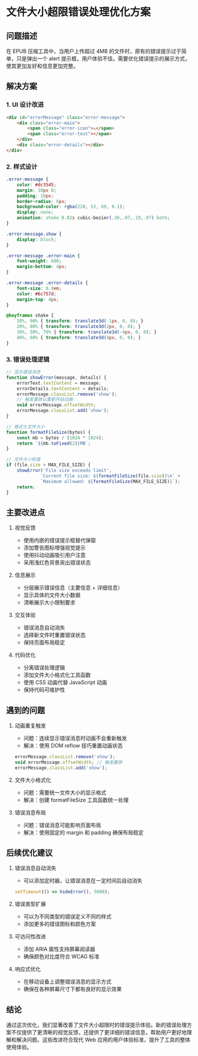 # 文件大小超限错误处理优化方案

## 问题描述
在 EPUB 压缩工具中，当用户上传超过 4MB 的文件时，原有的错误提示过于简单，只是弹出一个 alert 提示框，用户体验不佳。需要优化错误提示的展示方式，使其更加友好和信息更加完整。

## 解决方案

### 1. UI 设计改进
```html
<div id="errorMessage" class="error-message">
    <div class="error-main">
        <span class="error-icon">⚠️</span>
        <span class="error-text"></span>
    </div>
    <div class="error-details"></div>
</div>
```

### 2. 样式设计
```css
.error-message {
    color: #dc3545;
    margin: 10px 0;
    padding: 10px;
    border-radius: 6px;
    background-color: rgba(220, 53, 69, 0.1);
    display: none;
    animation: shake 0.82s cubic-bezier(.36,.07,.19,.97) both;
}

.error-message.show {
    display: block;
}

.error-message .error-main {
    font-weight: 600;
    margin-bottom: 4px;
}

.error-message .error-details {
    font-size: 0.9em;
    color: #6c757d;
    margin-top: 4px;
}

@keyframes shake {
    10%, 90% { transform: translate3d(-1px, 0, 0); }
    20%, 80% { transform: translate3d(2px, 0, 0); }
    30%, 50%, 70% { transform: translate3d(-4px, 0, 0); }
    40%, 60% { transform: translate3d(4px, 0, 0); }
}
```

### 3. 错误处理逻辑
```javascript
// 显示错误消息
function showError(message, details) {
    errorText.textContent = message;
    errorDetails.textContent = details;
    errorMessage.classList.remove('show');
    // 触发重排以重新开始动画
    void errorMessage.offsetWidth;
    errorMessage.classList.add('show');
}

// 格式化文件大小
function formatFileSize(bytes) {
    const mb = bytes / (1024 * 1024);
    return `${mb.toFixed(2)}MB`;
}

// 文件大小检查
if (file.size > MAX_FILE_SIZE) {
    showError('File size exceeds limit', 
             `Current file size: ${formatFileSize(file.size)}\n` +
             `Maximum allowed: ${formatFileSize(MAX_FILE_SIZE)}`);
    return;
}
```

## 主要改进点

1. 视觉反馈
   - 使用内嵌的错误提示框替代弹窗
   - 添加警告图标增强视觉提示
   - 使用抖动动画吸引用户注意
   - 采用浅红色背景突出错误状态

2. 信息展示
   - 分层展示错误信息（主要信息 + 详细信息）
   - 显示具体的文件大小数据
   - 清晰展示大小限制要求

3. 交互体验
   - 错误消息自动消失
   - 选择新文件时重置错误状态
   - 保持页面布局稳定

4. 代码优化
   - 分离错误处理逻辑
   - 添加文件大小格式化工具函数
   - 使用 CSS 动画代替 JavaScript 动画
   - 保持代码可维护性

## 遇到的问题

1. 动画重复触发
   - 问题：连续显示错误消息时动画不会重新触发
   - 解决：使用 DOM reflow 技巧重置动画状态
   ```javascript
   errorMessage.classList.remove('show');
   void errorMessage.offsetWidth; // 触发重排
   errorMessage.classList.add('show');
   ```

2. 文件大小格式化
   - 问题：需要统一文件大小的显示格式
   - 解决：创建 formatFileSize 工具函数统一处理

3. 错误消息布局
   - 问题：错误消息可能影响页面布局
   - 解决：使用固定的 margin 和 padding 确保布局稳定

## 后续优化建议

1. 错误消息自动消失
   - 可以添加定时器，让错误消息在一定时间后自动消失
   ```javascript
   setTimeout(() => hideError(), 5000);
   ```

2. 错误类型扩展
   - 可以为不同类型的错误定义不同的样式
   - 添加更多的错误图标和颜色方案

3. 可访问性改进
   - 添加 ARIA 属性支持屏幕阅读器
   - 确保颜色对比度符合 WCAG 标准

4. 响应式优化
   - 在移动设备上调整错误消息的显示方式
   - 确保在各种屏幕尺寸下都有良好的显示效果

## 结论

通过这次优化，我们显著改善了文件大小超限时的错误提示体验。新的错误处理方案不仅提供了更清晰的视觉反馈，还提供了更详细的错误信息，帮助用户更好地理解和解决问题。这些改进符合现代 Web 应用的用户体验标准，提升了工具的整体使用体验。
